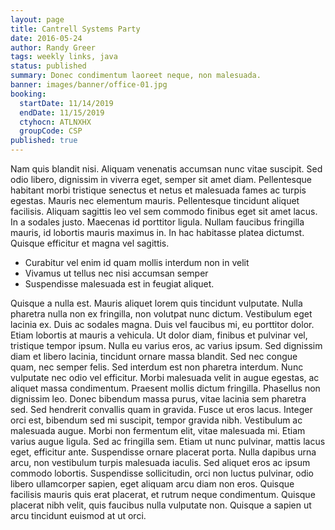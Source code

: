 ```yaml
---
layout: page
title: Cantrell Systems Party
date: 2016-05-24
author: Randy Greer
tags: weekly links, java
status: published
summary: Donec condimentum laoreet neque, non malesuada.
banner: images/banner/office-01.jpg
booking:
  startDate: 11/14/2019
  endDate: 11/15/2019
  ctyhocn: ATLNXHX
  groupCode: CSP
published: true
---
```

Nam quis blandit nisi. Aliquam venenatis accumsan nunc vitae suscipit. Sed odio libero, dignissim in viverra eget, semper sit amet diam. Pellentesque habitant morbi tristique senectus et netus et malesuada fames ac turpis egestas. Mauris nec elementum mauris. Pellentesque tincidunt aliquet facilisis. Aliquam sagittis leo vel sem commodo finibus eget sit amet lacus. In a sodales justo. Maecenas id porttitor ligula. Nullam faucibus fringilla mauris, id lobortis mauris maximus in. In hac habitasse platea dictumst. Quisque efficitur et magna vel sagittis.

* Curabitur vel enim id quam mollis interdum non in velit
* Vivamus ut tellus nec nisi accumsan semper
* Suspendisse malesuada est in feugiat aliquet.

Quisque a nulla est. Mauris aliquet lorem quis tincidunt vulputate. Nulla pharetra nulla non ex fringilla, non volutpat nunc dictum. Vestibulum eget lacinia ex. Duis ac sodales magna. Duis vel faucibus mi, eu porttitor dolor. Etiam lobortis at mauris a vehicula. Ut dolor diam, finibus et pulvinar vel, tristique tempor ipsum. Nulla eu varius eros, ac varius ipsum. Sed dignissim diam et libero lacinia, tincidunt ornare massa blandit. Sed nec congue quam, nec semper felis. Sed interdum est non pharetra interdum. Nunc vulputate nec odio vel efficitur. Morbi malesuada velit in augue egestas, ac aliquet massa condimentum. Praesent mollis dictum fringilla. Phasellus non dignissim leo.
Donec bibendum massa purus, vitae lacinia sem pharetra sed. Sed hendrerit convallis quam in gravida. Fusce ut eros lacus. Integer orci est, bibendum sed mi suscipit, tempor gravida nibh. Vestibulum ac malesuada augue. Morbi non fermentum elit, vitae malesuada mi. Etiam varius augue ligula. Sed ac fringilla sem. Etiam ut nunc pulvinar, mattis lacus eget, efficitur ante. Suspendisse ornare placerat porta. Nulla dapibus urna arcu, non vestibulum turpis malesuada iaculis. Sed aliquet eros ac ipsum commodo lobortis. Suspendisse sollicitudin, orci non luctus pulvinar, odio libero ullamcorper sapien, eget aliquam arcu diam non eros. Quisque facilisis mauris quis erat placerat, et rutrum neque condimentum. Quisque placerat nibh velit, quis faucibus nulla vulputate non. Quisque a sapien ut arcu tincidunt euismod at ut orci.
